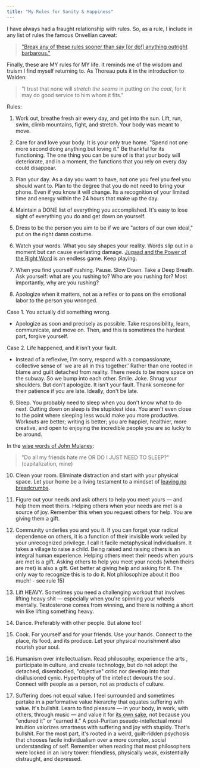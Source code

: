 ```yaml
---
title: "My Rules for Sanity & Happiness"
---
```

I have always had a fraught relationship with rules. So, as a rule, I include in any list of rules the  famous Orwellian caveat:

> ["Break any of these rules sooner than say \[or do!\] anything outright barbarous."](https://infusion.media/blog/george-orwells-six-rules-for-writing/)

Finally, these are MY rules for MY life. It reminds me of the wisdom and truism I find myself returning to. As Thoreau puts it in the introduction to Walden:

> "I trust that none will _stretch the seams_ in putting on the _coat_, for it may do good service to him whom it fits."

Rules:

1. Work out, breathe fresh air every day, and get into the sun. Lift, run, swim, climb mountains, fight, and stretch. Your body was meant to move. 

2. Care for and love your body. It is your only true home. "Spend not one more second doing anything but loving it." Be thankful for its functioning. The one thing you can be sure of is that your body will deteriorate, and in a moment, the functions that you rely on every day could disappear.

3. Plan your day. As a day you want to have, not one you feel you feel you should want to. Plan to the degree that you do not need to bring your phone. Even if you know it will change. Its a recognition of your limited time and energy within the 24 hours that make up the day.

4. Maintain a DONE list of everything you accomplished. It's easy to lose sight of everything you do and get down on yourself.  

5. Dress to be the person you aim to be if we are "actors of our own ideal," put on the right damn costume. 
 
6. Watch your words. What you say shapes your reality. Words slip out in a moment but can cause everlasting damage. [Jugaad and the Power of the Right Word](digital-garden/Jugaad%20and%20the%20Power%20of%20the%20Right%20Word.md) is an endless game. Keep playing.

7. When you find yourself rushing. Pause. Slow Down. Take a Deep Breath. Ask yourself: what are you rushing to? Who are you rushing for? Most importantly, why are you rushing?

 8. Apologize when it matters, not as a reflex or to pass on the emotional labor to the person you wronged. 

 Case 1. You actually did something wrong. 
 - Apologize as soon and precisely as possible. Take responsibility, learn, communicate, and move on. Then, and this is sometimes the hardest part, forgive yourself. 
 
Case 2. Life happened, and it isn't your fault. 
- Instead of a reflexive, I'm sorry, respond with a compassionate, collective sense of 'we are all in this together.' Rather than one rooted in blame and guilt detached from reality. There needs to be more space on the subway. So we bump into each other. Smile. Joke. Shrug your shoulders. But don't apologize. It isn't your fault. Thank someone for their patience if you are late. Ideally, don't be late. 

9. Sleep. You probably need to sleep when you don't know what to do next. Cutting down on sleep is the stupidest idea. You aren't even close to the point where sleeping less would make you more productive. Workouts are better; writing is better; you are happier, healthier, more creative, and open to enjoying the incredible people you are so lucky to be around. 

In the [wise words of John Mulaney](https://www.youtube.com/watch?v=aiqKK4ysI7g):
> "Do all my friends hate me OR DO I JUST NEED TO SLEEP?" (capitalization, mine)

10. Clean your room. Eliminate distraction and start with your physical space.  Let your home be a living testament to a mindset of [leaving no breadcrumbs](https://www.youtube.com/shorts/4GJFVc6NDzQ).

11. Figure out your needs and ask others to help you meet yours — and help them meet theirs. Helping others when your needs are met is a source of joy. Remember this when you request others for help. You are giving them a gift.

12. Community underlies you and you it. If you can forget your radical dependence on others, it is a function of their invisible work veiled by your unrecognized privilege. I call it facile metaphysical individualism. It takes a village to raise a child. Being raised and raising others is an integral human experience. Helping others meet their needs when yours are met is a gift. Asking others to help you meet your needs (when theirs are met) is also a gift. Get better at giving help and asking for it. The only way to recognize this is to do it. Not philosophize about it (too much! - see rule 15)

13. Lift HEAVY. Sometimes you need a challenging workout that involves lifting heavy shit — especially when you're spinning your wheels mentally. Testosterone comes from winning, and there is nothing a short win like lifting something heavy. 

14. Dance. Preferably with other people. But alone too!

15. Cook. For yourself and for your friends. Use your hands. Connect to the place, its food, and its produce. Let your physical nourishment also nourish your soul. 

16. Humanism over intellectualism. Read philosophy, experience the arts , participate in culture, and create technology, but do not adopt the detached, disembodied, "objective" critic nor develop into that disillusioned cynic. Hypertrophy of the intellect devours the soul. Connect with people as a person, not as products of culture. 

17. Suffering does not equal value. I feel surrounded and sometimes partake in a performative value hierarchy that equates suffering with value. It's bullshit. Learn to find pleasure — in your body, in work, with others, through music — and value it for [its own sake](https://www.ribbonfarm.com/2017/08/03/body-pleasure/), not because you "endured it" or "earned it." A post-Puritan pseudo-intellectual moral intuition valorizes smartness with suffering and joy with stupidy. That's bullshit. For the most part, it's rooted in a weird, guilt-ridden psychosis that chooses facile individualism over a more complex, social understanding of self. Remember when reading that most philosophers were locked in an ivory tower: friendless, physically weak, existentially distraught, and depressed. 

